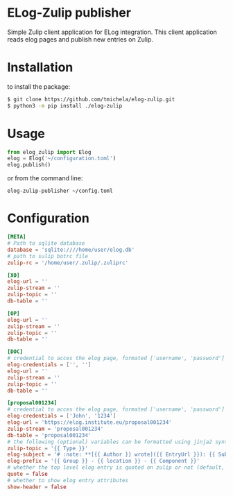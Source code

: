 # ELog-Zulip publisher

Simple Zulip client application for ELog integration. This client application reads elog
pages and publish new entries on Zulip.

# Installation

to install the package:

```bash
$ git clone https://github.com/tmichela/elog-zulip.git
$ python3 -m pip install ./elog-zulip
```

# Usage

```python
from elog_zulip import Elog
elog = Elog('~/configuration.toml')
elog.publish()
```

or from the command line:

```console
elog-zulip-publisher ~/config.toml
```

# Configuration

```toml
[META]
# Path to sqlite database
database = 'sqlite:////home/user/elog.db'
# path to sulip botrc file
zulip-rc = '/home/user/.zulip/.zuliprc'

[XO]
elog-url = ''
zulip-stream = ''
zulip-topic = ''
db-table = ''

[OP]
elog-url = ''
zulip-stream = ''
zulip-topic = ''
db-table = ''

[DOC]
# credential to acces the elog page, formated ['username', 'password']
elog-credentials = ['', '']
elog-url = ''
zulip-stream = ''
zulip-topic = ''
db-table = ''

[proposal001234]
# credential to acces the elog page, formated ['username', 'password']
elog-credentials = ['John', '1234']
elog-url = 'https://elog.institute.eu/proposal001234'
zulip-stream = 'proposal001234'
db-table = 'proposal001234'
# the following (optional) variables can be formatted using jinja2 syntax and use the elog entry variable as input (+ the elog 'EntryUrl')
zulip-topic = '{{ Type }}'
elog-subject = '# :note: **[{{ Author }} wrote]({{ EntryUrl }}): {{ Subject }}**\n'
elog-prefix = '{{ Group }} - {{ location }} - {{ Component }}'
# whether the top level elog entry is quoted on zulip or not (default, True)
quote = false
# whether to show elog entry attributes
show-header = false
```
